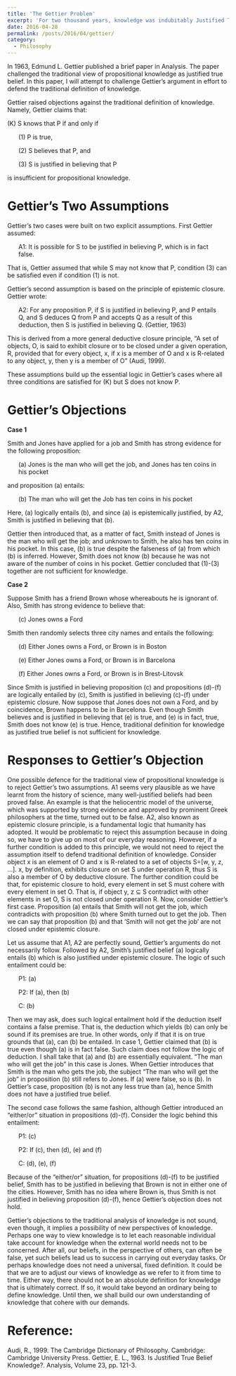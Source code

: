 ```yaml
---
title: 'The Gettier Problem'
excerpt: 'For two thousand years, knowledge was indubitably Justified True Belief (JTB). This notion was challenged by the famous Gettier problem, but is Gettiers argument sound?'
date: 2016-04-28
permalink: /posts/2016/04/gettier/
category: 
  - Philosophy
---
```




In 1963, Edmund L. Gettier published a brief paper in Analysis. The paper challenged the traditional view of propositional knowledge as justified true belief. In this paper, I will attempt to challenge Gettier’s argument in effort to defend the traditional definition of knowledge.

Gettier raised objections against the traditional definition of knowledge. Namely, Gettier claims that:

(K) S knows that P if and only if 
<p style="margin-left:5%; margin-right:5%;">(1) P is true,</p>
<p style="margin-left:5%; margin-right:5%;">(2) S believes that P, and</p>
<p style="margin-left:5%; margin-right:5%;">(3) S is justified in believing that P</p>

is insufficient for propositional knowledge.

Gettier’s Two Assumptions
=========================

Gettier’s two cases were built on two explicit assumptions. First Gettier assumed:

<p style="margin-left:5%; margin-right:5%;"> A1: It is possible for S to be justified in believing P, which is in fact false.</p>

That is, Gettier assumed that while S may not know that P, condition (3) can be satisfied even if condition (1) is not. 

Gettier’s second assumption is based on the principle of epistemic closure. Gettier wrote:

<p style="margin-left:5%; margin-right:5%;">A2: For any proposition P, if S is justified in believing P, and P entails Q, and S deduces Q from P and accepts Q as a result of this deduction, then S is justified in believing Q. (Gettier, 1963)</p>

This is derived from a more general deductive closure principle, “A set of objects, O, is said to exhibit closure or to be closed under a given operation, R, provided that for every object, x, if x is a member of O and x is R-related to any object, y, then y is a member of O” (Audi, 1999). 

These assumptions build up the essential logic in Gettier’s cases where all three conditions are satisfied for (K) but S does not know P. 


Gettier’s Objections
===================

**Case 1**

Smith and Jones have applied for a job and Smith has strong evidence for the following proposition:

<p style="margin-left:5%; margin-right:5%;">(a) Jones is the man who will get the job, and Jones has ten coins in his pocket</p>

and proposition (a) entails:

<p style="margin-left:5%; margin-right:5%;">(b) The man who will get the Job has ten coins in his pocket</p>

Here, (a) logically entails (b), and since (a) is epistemically justified, by A2, Smith is justified in believing that (b).

Gettier then introduced that, as a matter of fact, Smith instead of Jones is the man who will get the job; and unknown to Smith, he also has ten coins in his pocket. In this case, (b) is true despite the falseness of (a) from which (b) is inferred. However, Smith does not know (b) because he was not aware of the number of coins in his pocket. Gettier concluded that (1)-(3) together are not sufficient for knowledge. 

**Case 2**

Suppose Smith has a friend Brown whose whereabouts he is ignorant of. Also, Smith has strong evidence to believe that:

<p style="margin-left:5%; margin-right:5%;">(c) Jones owns a Ford</p>

Smith then randomly selects three city names and entails the following: 

<p style="margin-left:5%; margin-right:5%;">(d) Either Jones owns a Ford, or Brown is in Boston</p>
<p style="margin-left:5%; margin-right:5%;">(e) Either Jones owns a Ford, or Brown is in Barcelona</p>
<p style="margin-left:5%; margin-right:5%;">(f) Either Jones owns a Ford, or Brown is in Brest-Litovsk</p>

Since Smith is justified in believing proposition (c) and propositions (d)-(f) are logically entailed by (c), Smith is justified in believing (c)-(f) under epistemic closure. Now suppose that Jones does not own a Ford, and by coincidence, Brown happens to be in Barcelona. Even though Smith believes and is justified in believing that (e) is true, and (e) is in fact, true, Smith does not know (e) is true. Hence, traditional definition for knowledge as justified true belief is not sufficient for knowledge. 


Responses to Gettier’s Objection
================================

One possible defence for the traditional view of propositional knowledge is to reject Gettier’s two assumptions. A1 seems very plausible as we have learnt from the history of science, many well-justified beliefs had been proved false. An example is that the heliocentric model of the universe, which was supported by strong evidence and approved by prominent Greek philosophers at the time, turned out to be false. A2, also known as epistemic closure principle, is a fundamental logic that humanity has adopted. It would be problematic to reject this assumption because in doing so, we have to give up on most of our everyday reasoning. However, if a further condition is added to this principle, we would not need to reject the assumption itself to defend traditional definition of knowledge. Consider object x is an element of O and x is R-related to a set of objects S=[w, y, z, ...]. x, by definition, exhibits closure on set S under operation R, thus S is also a member of O by deductive closure. The further condition could be that, for epistemic closure to hold, every element in set S must cohere with every element in set O. That is, if object y, z ⊆ S contradict with other elements in set O, S is not closed under operation R. Now, consider Gettier’s first case. Proposition (a) entails that Smith will not get the job, which contradicts with proposition (b) where Smith turned out to get the job. Then we can say that proposition (b) and that ‘Smith will not get the job’ are not closed under epistemic closure.

Let us assume that A1, A2 are perfectly sound, Gettier’s arguments do not necessarily follow. Followed by A2, Smith’s justified belief (a) logically entails (b) which is also justified under epistemic closure. The logic of such entailment could be:

<p style="margin-left:5%; margin-right:5%;">P1: (a)</p>
<p style="margin-left:5%; margin-right:5%;">P2: If (a), then (b)</p>
<p style="margin-left:5%; margin-right:5%;">C: (b)</p>

Then we may ask, does such logical entailment hold if the deduction itself contains a false premise. That is, the deduction which yields (b) can only be sound if its premises are true. In other words, only if that it is on true grounds that (a), can (b) be entailed. In case 1, Gettier claimed that (b) is true even though (a) is in fact false. Such claim does not follow the logic of deduction. I shall take that (a) and (b) are essentially equivalent. “The man who will get the job” in this case is Jones. When Gettier introduces that Smith is the man who gets the job, the subject “The man who will get the job” in proposition (b) still refers to Jones. If (a) were false, so is (b). In Gettier’s case, proposition (b) is not any less true than (a), hence Smith does not have a justified true belief. 

The second case follows the same fashion, although Gettier introduced an “either/or” situation in propositions (d)-(f). Consider the logic behind this entailment:

<p style="margin-left:5%; margin-right:5%;">P1: (c)</p>
<p style="margin-left:5%; margin-right:5%;">P2: If (c), then (d), (e) and (f)</p>
<p style="margin-left:5%; margin-right:5%;">C: (d), (e), (f)</p>

Because of the “either/or” situation, for propositions (d)-(f) to be justified belief, Smith has to be justified in believing that Brown is not in either one of the cities. However, Smith has no idea where Brown is, thus Smith is not justified in believing proposition (d)-(f), hence Gettier’s objection does not hold. 

Gettier’s objections to the traditional analysis of knowledge is not sound, even though, it implies a possibility of new perspectives of knowledge. Perhaps one way to view knowledge is to let each reasonable individual take account for knowledge when the external world needs not to be concerned. After all, our beliefs, in the perspective of others, can often be false, yet such beliefs lead us to success in carrying out everyday tasks. Or perhaps knowledge does not need a universal, fixed definition. It could be that we are to adjust our views of knowledge as we refer to it from time to time. Either way, there should not be an absolute definition for knowledge that is ultimately correct. If so, it would take beyond an ordinary being to define knowledge. Until then, we shall build our own understanding of knowledge that cohere with our demands.



Reference:
==========
Audi, R., 1999. The Cambridge Dictionary of Philosophy. Cambridge: Cambridge University Press.
Gettier, E. L., 1963. Is Justified True Belief Knowledge?. Analysis, Volume 23, pp. 121-3.


